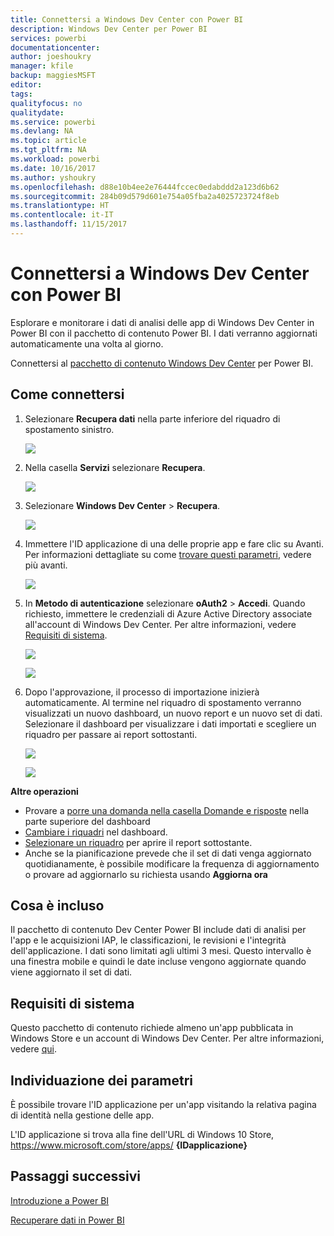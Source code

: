 ```yaml
---
title: Connettersi a Windows Dev Center con Power BI
description: Windows Dev Center per Power BI
services: powerbi
documentationcenter: 
author: joeshoukry
manager: kfile
backup: maggiesMSFT
editor: 
tags: 
qualityfocus: no
qualitydate: 
ms.service: powerbi
ms.devlang: NA
ms.topic: article
ms.tgt_pltfrm: NA
ms.workload: powerbi
ms.date: 10/16/2017
ms.author: yshoukry
ms.openlocfilehash: d88e10b4ee2e76444fccec0edabddd2a123d6b62
ms.sourcegitcommit: 284b09d579d601e754a05fba2a4025723724f8eb
ms.translationtype: HT
ms.contentlocale: it-IT
ms.lasthandoff: 11/15/2017
---
```

# <a name="connect-to-windows-dev-center-with-power-bi"></a>Connettersi a Windows Dev Center con Power BI
Esplorare e monitorare i dati di analisi delle app di Windows Dev Center in Power BI con il pacchetto di contenuto Power BI. I dati verranno aggiornati automaticamente una volta al giorno.

Connettersi al [pacchetto di contenuto Windows Dev Center](https://app.powerbi.com/getdata/services/devcenter) per Power BI.

## <a name="how-to-connect"></a>Come connettersi
1. Selezionare **Recupera dati** nella parte inferiore del riquadro di spostamento sinistro.
   
   ![](media/service-connect-to-windows-dev-center/getdata.png)
2. Nella casella **Servizi** selezionare **Recupera**.
   
   ![](media/service-connect-to-windows-dev-center/services.png)
3. Selezionare **Windows Dev Center** \>  **Recupera**.
   
   ![](media/service-connect-to-windows-dev-center/windowsdev.png)
4. Immettere l'ID applicazione di una delle proprie app e fare clic su Avanti. Per informazioni dettagliate su come [trovare questi parametri](#FindingParams), vedere più avanti.
   
   ![](media/service-connect-to-windows-dev-center/params.png)
5. In **Metodo di autenticazione** selezionare **oAuth2** \> **Accedi**. Quando richiesto, immettere le credenziali di Azure Active Directory associate all'account di Windows Dev Center. Per altre informazioni, vedere [Requisiti di sistema](#Requirements).
   
    ![](media/service-connect-to-windows-dev-center/creds.png)
   
    ![](media/service-connect-to-windows-dev-center/creds2.png)
6. Dopo l'approvazione, il processo di importazione inizierà automaticamente. Al termine nel riquadro di spostamento verranno visualizzati un nuovo dashboard, un nuovo report e un nuovo set di dati. Selezionare il dashboard per visualizzare i dati importati e scegliere un riquadro per passare ai report sottostanti.
   
    ![](media/service-connect-to-windows-dev-center/dashboard.png)
   
    ![](media/service-connect-to-windows-dev-center/report.png)

**Altre operazioni**

* Provare a [porre una domanda nella casella Domande e risposte](service-q-and-a.md) nella parte superiore del dashboard
* [Cambiare i riquadri](service-dashboard-edit-tile.md) nel dashboard.
* [Selezionare un riquadro](service-dashboard-tiles.md) per aprire il report sottostante.
* Anche se la pianificazione prevede che il set di dati venga aggiornato quotidianamente, è possibile modificare la frequenza di aggiornamento o provare ad aggiornarlo su richiesta usando **Aggiorna ora**

## <a name="whats-included"></a>Cosa è incluso
Il pacchetto di contenuto Dev Center Power BI include dati di analisi per l'app e le acquisizioni IAP, le classificazioni, le revisioni e l'integrità dell'applicazione. I dati sono limitati agli ultimi 3 mesi. Questo intervallo è una finestra mobile e quindi le date incluse vengono aggiornate quando viene aggiornato il set di dati.

<a name="Requirements"></a>

## <a name="system-requirements"></a>Requisiti di sistema
Questo pacchetto di contenuto richiede almeno un'app pubblicata in Windows Store e un account di Windows Dev Center. Per altre informazioni, vedere [qui](https://msdn.microsoft.com/windows/uwp/publish/manage-account-users).

<a name="FindingParams"></a>

## <a name="finding-parameters"></a>Individuazione dei parametri
È possibile trovare l'ID applicazione per un'app visitando la relativa pagina di identità nella gestione delle app.

L'ID applicazione si trova alla fine dell'URL di Windows 10 Store, https://www.microsoft.com/store/apps/ **{IDapplicazione}**

## <a name="next-steps"></a>Passaggi successivi
[Introduzione a Power BI](service-get-started.md)

[Recuperare dati in Power BI](service-get-data.md)

